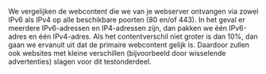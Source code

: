 We vergelijken de webcontent die we van je webserver ontvangen via zowel IPv6 als IPv4 op alle beschikbare poorten (80 en/of 443). In het geval er meerdere IPv6-adressen en IP4-adressen zijn, dan pakken we één IPv6-adres en één IPv4-adres. Als het contentverschil niet groter is dan 10%, dan gaan we ervanuit uit dat de primaire webcontent gelijk is. Daardoor zullen ook websites met kleine verschillen (bijvoorbeeld door wisselende advertenties) slagen voor dit testonderdeel. 
